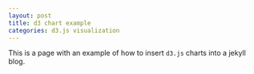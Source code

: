 ```yaml
---
layout: post
title: d3 chart example
categories: d3.js visualization
---
```

This is a page with an example of how to insert `d3.js` charts into a jekyll blog.

<div id="resumalize"></div>

<script src="//d3js.org/d3.v3.min.js" charset="utf-8"></script>
<script type="text/javascript" src="{{ site.url }}/assets/javascripts/resumalize.js"></script>